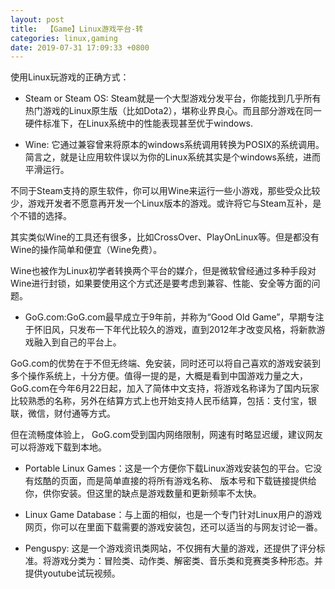 ```yaml
---
layout: post
title:  【Game】Linux游戏平台-转
categories: linux,gaming
date: 2019-07-31 17:09:33 +0800
---
```

使用Linux玩游戏的正确方式：
- Steam or Steam OS: Steam就是一个大型游戏分发平台，你能找到几乎所有热门游戏的Linux原生版（比如Dota2），堪称业界良心。而且部分游戏在同一硬件标准下，在Linux系统中的性能表现甚至优于windows.

- Wine: 它通过兼容曾来将原本的windows系统调用转换为POSIX的系统调用。简言之，就是让应用软件误以为你的Linux系统其实是个windows系统，进而平滑运行。　　

不同于Steam支持的原生软件，你可以用Wine来运行一些小游戏，那些受众比较少，游戏开发者不愿意再开发一个Linux版本的游戏。或许将它与Steam互补，是个不错的选择。

其实类似Wine的工具还有很多，比如CrossOver、PlayOnLinux等。但是都没有Wine的操作简单和便宜（Wine免费）。

Wine也被作为Linux初学者转换两个平台的媒介，但是微软曾经通过多种手段对Wine进行封锁，如果要使用这个方式还是要考虑到兼容、性能、安全等方面的问题。

- GoG.com:GoG.com最早成立于9年前，并称为“Good Old Game”，早期专注于怀旧风，只发布一下年代比较久的游戏，直到2012年才改变风格，将新款游戏融入到自己的平台上。

GoG.com的优势在于不但无终端、免安装，同时还可以将自己喜欢的游戏安装到多个操作系统上，十分方便。值得一提的是，大概是看到中国游戏力量之大，GoG.com在今年6月22日起，加入了简体中文支持，将游戏名称译为了国内玩家比较熟悉的名称，另外在结算方式上也开始支持人民币结算，包括：支付宝，银联，微信，财付通等方式。

但在流畅度体验上， GoG.com受到国内网络限制，网速有时略显迟缓，建议网友可以将游戏下载到本地。

- Portable Linux Games：这是一个方便你下载Linux游戏安装包的平台。它没有炫酷的页面，而是简单直接的将所有游戏名称、 版本号和下载链接提供给你，供你安装。但这里的缺点是游戏数量和更新频率不太快。

- Linux Game Database：与上面的相似，也是一个专门针对Linux用户的游戏网页，你可以在里面下载需要的游戏安装包，还可以适当的与网友讨论一番。

- Penguspy: 这是一个游戏资讯类网站，不仅拥有大量的游戏，还提供了评分标准。将游戏分类为：冒险类、动作类、解密类、音乐类和竞赛类多种形态。并提供youtube试玩视频。